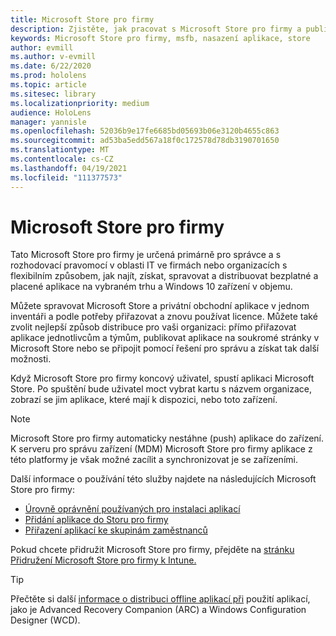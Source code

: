 ```yaml
---
title: Microsoft Store pro firmy
description: Zjistěte, jak pracovat s Microsoft Store pro firmy a publikovat aplikace hybridní reality pro vaši firmu.
keywords: Microsoft Store pro firmy, msfb, nasazení aplikace, store
author: evmill
ms.author: v-evmill
ms.date: 6/22/2020
ms.prod: hololens
ms.topic: article
ms.sitesec: library
ms.localizationpriority: medium
audience: HoloLens
manager: yannisle
ms.openlocfilehash: 52036b9e17fe6685bd05693b06e3120b4655c863
ms.sourcegitcommit: ad53ba5edd567a18f0c172578d78db3190701650
ms.translationtype: MT
ms.contentlocale: cs-CZ
ms.lasthandoff: 04/19/2021
ms.locfileid: "111377573"
---
```

# <a name="microsoft-store-for-business"></a>Microsoft Store pro firmy

Tato Microsoft Store pro firmy je určená primárně pro správce a s rozhodovací pravomocí v oblasti IT ve firmách nebo organizacích s flexibilním způsobem, jak najít, získat, spravovat a distribuovat bezplatné a placené aplikace na vybraném trhu a Windows 10 zařízení v objemu. 

Můžete spravovat Microsoft Store a privátní obchodní aplikace v jednom inventáři a podle potřeby přiřazovat a znovu používat licence. Můžete také zvolit nejlepší způsob distribuce pro vaši organizaci: přímo přiřazovat aplikace jednotlivcům a týmům, publikovat aplikace na soukromé stránky v Microsoft Store nebo se připojit pomocí řešení pro správu a získat tak další možnosti.

Když Microsoft Store pro firmy koncový uživatel, spustí aplikaci Microsoft Store. Po spuštění bude uživatel moct vybrat kartu s názvem organizace, zobrazí se jim aplikace, které mají k dispozici, nebo toto zařízení.

> [!Note] 
> Microsoft Store pro firmy automaticky nestáhne (push) aplikace do zařízení. K serveru pro správu zařízení (MDM) Microsoft Store pro firmy aplikace z této platformy je však možné zacílit a synchronizovat je se zařízeními.

Další informace o používání této služby najdete na následujících Microsoft Store pro firmy:
* [Úrovně oprávnění používaných pro instalaci aplikací](https://docs.microsoft.com/mem/intune/configuration/device-restrictions-windows-holographic#app-store)
* [Přidání aplikace do Storu pro firmy](https://docs.microsoft.com/mem/intune/apps/store-apps-windows)
* [Přiřazení aplikací ke skupinám zaměstnanců](https://docs.microsoft.com/mem/intune/apps/windows-store-for-business)

Pokud chcete přidružit Microsoft Store pro firmy, přejděte na [stránku Přidružení Microsoft Store pro firmy k Intune.](https://docs.microsoft.com/mem/intune/apps/windows-store-for-business#associate-your-microsoft-store-for-business-account-with-intune)

> [!Tip] 
> Přečtěte si další [informace o distribuci offline aplikací při](https://docs.microsoft.com/microsoft-store/distribute-offline-apps) použití aplikací, jako je Advanced Recovery Companion (ARC) a Windows Configuration Designer (WCD).
